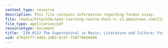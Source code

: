 ```yaml
---
content_type: resource
description: This file contains information regarding format essay.
file: /media/https%3A/open-learning-course-data-rc.s3.amazonaws.com/21m-013j-the-supernatural-in-music-literature-and-culture-fall-2013/d701bff744652d03bc5ff38f79868d80_MIT21M_013JF13_FormatEssay.pdf
file_type: application/pdf
resourcetype: Document
title: '21M.013J The Supernatural in Music: Literature and Culture: Format Your Essay'
uid: d701bff7-4465-2d03-bc5f-f38f79868d80
---
```


